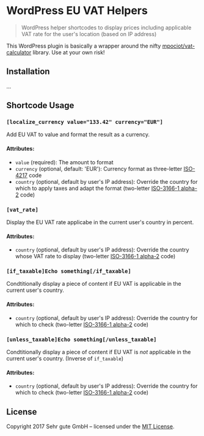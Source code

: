 # WordPress EU VAT Helpers
> WordPress helper shortcodes to display prices including applicable VAT rate for the user's location (based on IP address)

This WordPress plugin is basically a wrapper around the nifty [mpociot/vat-calculator](https://github.com/mpociot/vat-calculator) library. Use at your own risk!

## Installation

…

## Shortcode Usage

### `[localize_currency value="133.42" currency="EUR"]`
Add EU VAT to value and format the result as a currency.
#### Attributes:
- `value` (required): The amount to format
- `currency` (optional, default: 'EUR'): Currency format as three-letter [ISO-4217](https://en.wikipedia.org/wiki/ISO_4217) code
- `country` (optional, default by user's IP address): Override the country for which to apply taxes and adapt the format (two-letter [ISO-3166-1 alpha-2](https://en.wikipedia.org/wiki/ISO_3166-1_alpha-2) code)

### `[vat_rate]`
Display the EU VAT rate applicabe in the current user's country in percent.
#### Attributes:
- `country` (optional, default by user's IP address): Override the country whose VAT rate to display (two-letter [ISO-3166-1 alpha-2](https://en.wikipedia.org/wiki/ISO_3166-1_alpha-2) code)

### `[if_taxable]Echo something[/if_taxable]`
Condtitionally display a piece of content if EU VAT is applicable in the current user's country.
#### Attributes:
- `country` (optional, default by user's IP address): Override the country for which to check (two-letter [ISO-3166-1 alpha-2](https://en.wikipedia.org/wiki/ISO_3166-1_alpha-2) code)

### `[unless_taxable]Echo something[/unless_taxable]`
Condtitionally display a piece of content if EU VAT is *not* applicable in the current user's country. (Inverse of `if_taxable`)
#### Attributes:
- `country` (optional, default by user's IP address): Override the country for which to check (two-letter [ISO-3166-1 alpha-2](https://en.wikipedia.org/wiki/ISO_3166-1_alpha-2) code)


## License

Copyright 2017 Sehr gute GmbH – licensed under the [MIT License](LICENSE.md).
